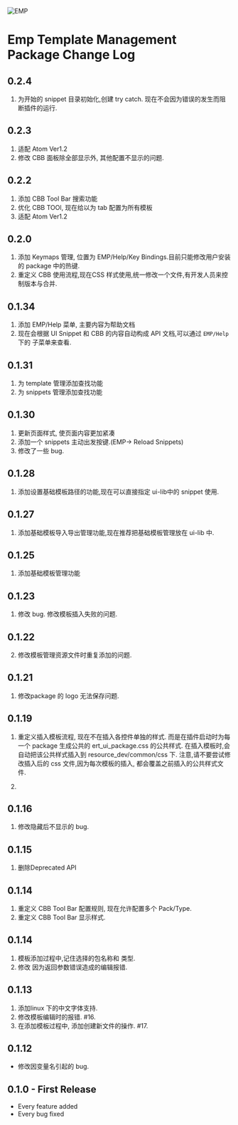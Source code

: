 ![EMP](https://raw.githubusercontent.com/wiki/RYTong/emp-debugger/images/emp.png)

# Emp Template Management Package Change Log

## 0.2.4
1. 为开始的 snippet 目录初始化,创建 try catch. 现在不会因为错误的发生而阻断插件的运行.

## 0.2.3
1. 适配 Atom Ver1.2
2. 修改 CBB 面板除全部显示外, 其他配置不显示的问题.

## 0.2.2
1. 添加 CBB Tool Bar 搜索功能
2. 优化 CBB TOOl, 现在给以为 tab 配置为所有模板
3. 适配 Atom Ver1.2


## 0.2.0
1. 添加 Keymaps 管理, 位置为 EMP/Help/Key Bindings.目前只能修改用户安装的 package 中的热键.
2. 重定义 CBB 使用流程,现在CSS 样式使用,统一修改一个文件,有开发人员来控制版本与合并.

## 0.1.34
1. 添加 EMP/Help 菜单, 主要内容为帮助文档
2. 现在会根据 UI Snippet 和 CBB 的内容自动构成 API 文档,可以通过 `EMP/Help` 下的
子菜单来查看.

## 0.1.31
1. 为 template 管理添加查找功能
2. 为 snippets 管理添加查找功能

## 0.1.30
1. 更新页面样式, 使页面内容更加紧凑
2. 添加一个 snippets 主动出发按键.(EMP-> Reload Snippets)
3. 修改了一些 bug.

## 0.1.28
1. 添加设置基础模板路径的功能,现在可以直接指定 ui-lib中的 snippet 使用.

## 0.1.27
1. 添加基础模板导入导出管理功能,现在推荐把基础模板管理放在 ui-lib 中.

## 0.1.25
1. 添加基础模板管理功能

## 0.1.23
1. 修改 bug. 修改模板插入失败的问题.

## 0.1.22
2. 修改模板管理资源文件时重复添加的问题.

## 0.1.21
1. 修改package 的 logo 无法保存问题.

## 0.1.19
1. 重定义插入模板流程, 现在不在插入各控件单独的样式.
   而是在插件启动时为每一个 package 生成公共的 ert_ui_package.css 的公共样式.
   在插入模板时,会自动把该公共样式插入到 resource_dev/common/css 下.
   注意,请不要尝试修改插入后的 css 文件,因为每次模板的插入,
   都会覆盖之前插入的公共样式文件.

2.

## 0.1.16
1. 修改隐藏后不显示的 bug.

## 0.1.15
1. 删除Deprecated API

## 0.1.14
1. 重定义 CBB Tool Bar 配置规则, 现在允许配置多个 Pack/Type.
2. 重定义 CBB Tool Bar 显示样式.

## 0.1.14
1. 模板添加过程中,记住选择的包名称和 类型.
2. 修改 因为返回参数错误造成的编辑报错.

## 0.1.13
1. 添加linux 下的中文字体支持.
2. 修改模板编辑时的报错. #16.
3. 在添加模板过程中, 添加创建新文件的操作. #17.

## 0.1.12
* 修改因变量名引起的 bug.

## 0.1.0 - First Release
* Every feature added
* Every bug fixed
